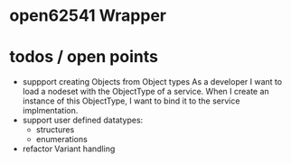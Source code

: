 # open62541 Wrapper

# todos / open points

* suppport creating Objects from Object types
As a developer I want to load a nodeset with the ObjectType of a service.
When I create an instance of this ObjectType, I want to bind it to the service implmentation.
* support user defined datatypes:
  * structures
  * enumerations
* refactor Variant handling
